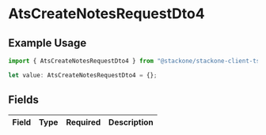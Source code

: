 # AtsCreateNotesRequestDto4

## Example Usage

```typescript
import { AtsCreateNotesRequestDto4 } from "@stackone/stackone-client-ts/sdk/models/shared";

let value: AtsCreateNotesRequestDto4 = {};
```

## Fields

| Field       | Type        | Required    | Description |
| ----------- | ----------- | ----------- | ----------- |